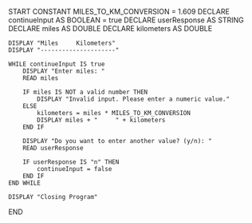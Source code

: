 START
    CONSTANT MILES_TO_KM_CONVERSION = 1.609
    DECLARE continueInput AS BOOLEAN = true
    DECLARE userResponse AS STRING
    DECLARE miles AS DOUBLE
    DECLARE kilometers AS DOUBLE

    DISPLAY "Miles     Kilometers"
    DISPLAY "---------------------"

    WHILE continueInput IS true
        DISPLAY "Enter miles: "
        READ miles

        IF miles IS NOT a valid number THEN
            DISPLAY "Invalid input. Please enter a numeric value."
        ELSE
            kilometers = miles * MILES_TO_KM_CONVERSION
            DISPLAY miles + "     " + kilometers
        END IF

        DISPLAY "Do you want to enter another value? (y/n): "
        READ userResponse

        IF userResponse IS "n" THEN
            continueInput = false
        END IF
    END WHILE

    DISPLAY "Closing Program"
END
